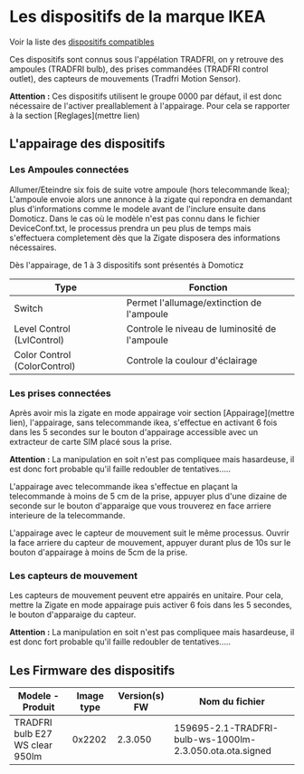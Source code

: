 # Les dispositifs de la marque IKEA

Voir la liste des [dispositifs compatibles](https://zigbee.blakadder.com/zigate.html)

Ces dispositifs sont connus sous l'appélation TRADFRI, on y retrouve des ampoules (TRADFRI bulb), des prises commandées (TRADFRI control outlet), des capteurs de mouvements (Tradfri Motion Sensor).

**Attention :** Ces dispositifs utilisent le groupe 0000 par défaut, il est donc nécessaire de l'activer preallablement à l'appairage. Pour cela se rapporter à la section [Reglages](mettre lien)

## L'appairage des dispositifs

### Les Ampoules connectées

Allumer/Eteindre six fois de suite votre ampoule (hors telecommande Ikea); L'ampoule envoie alors une annonce à la zigate qui repondra en demandant plus d'informations comme le modele avant de l'inclure ensuite dans Domoticz. Dans le cas où le modèle n'est pas connu dans le fichier DeviceConf.txt, le processus prendra un peu plus de temps mais s'effectuera completement dès que la Zigate disposera des informations nécessaires. 

Dès l'appairage, de 1 à 3 dispositifs sont présentés à Domoticz

| Type | Fonction |
| ---- | -------- |
| Switch | Permet l'allumage/extinction de l'ampoule |
| Level Control (LvlControl) | Controle le niveau de luminosité de l'ampoule |
| Color Control (ColorControl) | Controle la coulour d'éclairage |

### Les prises connectées

Après avoir mis la zigate en mode appairage voir section [Appairage](mettre lien), l'appairage, sans telecommande ikea, s'effectue en activant 6 fois dans les 5 secondes sur le bouton d'appairage accessible avec un extracteur de carte SIM placé sous la prise.

**Attention :** La manipulation en soit n'est pas compliquee mais hasardeuse, il est donc fort probable qu'il faille redoubler de tentatives.....

L'appairage avec telecommande ikea s'effectue en plaçant la telecommande à moins de 5 cm de la prise, appuyer plus d'une dizaine de seconde sur le bouton d'apparaige que vous trouverez en face arriere interieure de la telecommande.

L'appairage avec le capteur de mouvement suit le même processus. Ouvrir la face arriere du capteur de mouvement, appuyer durant plus de 10s sur le bouton d'appairage à moins de 5cm de la prise.

### Les capteurs de mouvement

Les capteurs de mouvement peuvent etre appairés en unitaire. Pour cela, mettre la Zigate en mode appairage puis activer 6 fois dans les 5 secondes, le bouton d'apparaige du capteur.

**Attention :** La manipulation en soit n'est pas compliquee mais hasardeuse, il est donc fort probable qu'il faille redoubler de tentatives.....

## Les Firmware des dispositifs

| Modele - Produit                | Image type  | Version(s) FW | Nom du fichier                                           |
| ------------------------------- | ----------- | ------------- | -------------------------------------------------------- |
| TRADFRI bulb E27 WS clear 950lm | 0x2202      | 2.3.050       | 159695-2.1-TRADFRI-bulb-ws-1000lm-2.3.050.ota.ota.signed |

